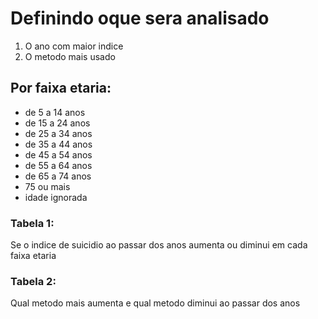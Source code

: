 # Definindo oque sera analisado

1. O ano com maior indice
2. O metodo mais usado

## Por faixa etaria:
- de 5 a 14 anos
- de 15 a 24 anos
- de 25 a 34 anos
- de 35 a 44 anos
- de 45 a 54 anos
- de 55 a 64 anos
- de 65 a 74 anos
- 75 ou mais
- idade ignorada 

### Tabela 1:
Se o indice de suicidio ao passar dos anos aumenta
ou diminui em cada faixa etaria 

### Tabela 2:
Qual metodo mais aumenta e qual metodo diminui ao passar dos anos


